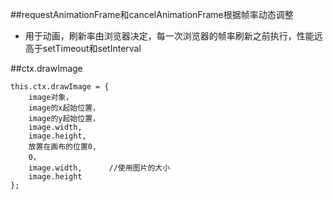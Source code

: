 ##requestAnimationFrame和cancelAnimationFrame根据帧率动态调整

- 用于动画，刷新率由浏览器决定，每一次浏览器的帧率刷新之前执行，性能远高于setTimeout和setInterval





##ctx.drawImage

```
this.ctx.drawImage = {  
    image对象，  
    image的x起始位置，  
    image的y起始位置，  
    image.width,  
    image.height,  
    放置在画布的位置0,  
    0，  
    image.width,      //使用图片的大小
    image.height  
};
```